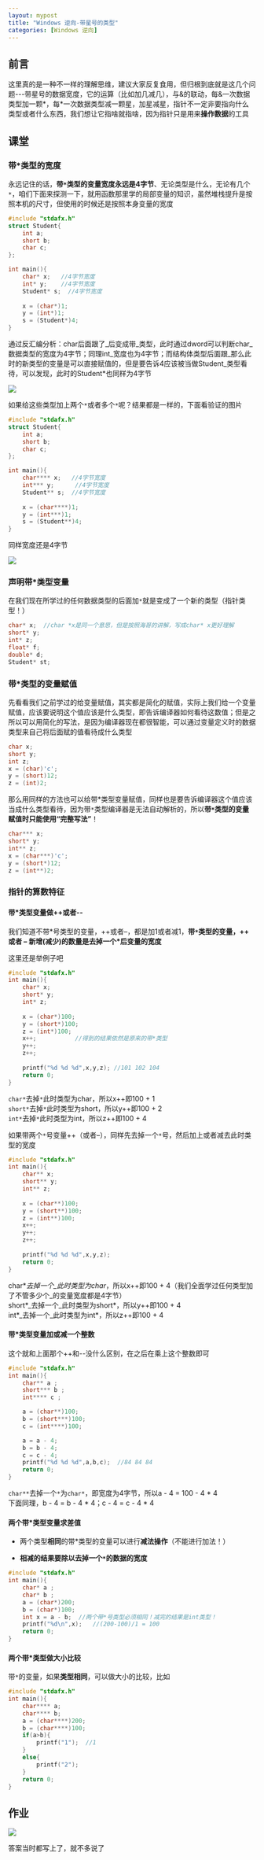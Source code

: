 ```yaml
---
layout: mypost
title: "Windows 逆向-带星号的类型"
categories: [Windows 逆向]
---
```


## 前言

这里真的是一种不一样的理解思维，建议大家反复食用，但归根到底就是这几个问题---带星号的数据宽度，它的运算（比如加几减几），与&的联动，每&一次数据类型加一颗\*，每\*一次数据类型减一颗星，加星减星，指针不一定非要指向什么类型或者什么东西，我们想让它指啥就指啥，因为指针只是用来**操作数据**的工具

## 课堂

### 带\*类型的宽度

永远记住的话，**带`*`类型的变量宽度永远是4字节**、无论类型是什么，无论有几个`*`，咱们下面来探测一下，就用函数那里学的局部变量的知识，虽然堆栈提升是按照本机的尺寸，但使用的时候还是按照本身变量的宽度

```C
#include "stdafx.h"		
struct Student{
	int a;
    short b;
    char c;
};

int main(){
    char* x;   //4字节宽度
	int* y;	   //4字节宽度
	Student* s;  //4字节宽度
	
	x = (char*)1;
	y = (int*)1;
	s = (Student*)4;
}
```

通过反汇编分析：char后面跟了_后变成带_类型，此时通过dword可以判断char_数据类型的宽度为4字节；同理int_宽度也为4字节；而结构体类型后面跟_那么此时的新类型的变量是可以直接赋值的，但是要告诉4应该被当做Student_类型看待，可以发现，此时的Student\*也同样为4字节  

![](images/image-68.png)

如果给这些类型加上两个`*`或者多个`*`呢？结果都是一样的，下面看验证的图片

```C
#include "stdafx.h"		
struct Student{
	int a;
    short b;
    char c;
};

int main(){
    char**** x;   //4字节宽度
	int*** y;	   //4字节宽度
	Student** s;  //4字节宽度
	
	x = (char****)1;
	y = (int***)1;
	s = (Student**)4;
}
```

同样宽度还是4字节

![](images/image-69.png)

### 声明带\*类型变量

在我们现在所学过的任何数据类型的后面加`*`就是变成了一个新的类型（指针类型！）

```C
char* x;  //char *x是同一个意思，但是按照海哥的讲解，写成char* x更好理解
short* y;
int* z;
float* f;
double* d;
Student* st;
```

### 带\*类型的变量赋值

先看看我们之前学过的给变量赋值，其实都是简化的赋值，实际上我们给一个变量赋值，应该要说明这个值应该是什么类型，即告诉编译器如何看待这数值；但是之所以可以用简化的写法，是因为编译器现在都很智能，可以通过变量定义时的数据类型来自己将后面赋的值看待成什么类型

```C
char x;
short y;
int z;
x = (char)'c';
y = (short)12;
z = (int)2;
```

那么用同样的方法也可以给带\*类型变量赋值，同样也是要告诉编译器这个值应该当成什么类型看待，因为带`*`类型编译器是无法自动解析的，所以**带`*`类型的变量赋值时只能使用“完整写法”**！

```C
char*** x;
short* y;
int** z;
x = (char***)'c';
y = (short*)12;
z = (int**)2;
```

### 指针的算数特征

#### 带\*类型变量做++或者--

我们知道不带\*号类型的变量，++或者–，都是加1或者减1，**带`*`类型的变量，++ 或者 – 新增(减少)的数量是去掉一个\*后变量的宽度**

这里还是举例子吧

```C
#include "stdafx.h"		
int main(){
    char* x;
	short* y;
	int* z;
	
	x = (char*)100;
	y = (short*)100;
	z = (int*)100;
	x++;           //得到的结果依然是原来的带*类型
	y++;
	z++;
	
	printf("%d %d %d",x,y,z); //101 102 104
	return 0;
}
```

`char*`去掉`*`此时类型为char，所以x++即100 + 1  
`short*`去掉`*`此时类型为short，所以y++即100 + 2  
`int*`去掉`*`此时类型为int，所以z++即100 + 4

如果带两个`*`号变量++（或者–），同样先去掉一个`*`号，然后加上或者减去此时类型的宽度

```C
#include "stdafx.h"		
int main(){
    char** x;
	short** y;
	int** z;
	
	x = (char**)100;
	y = (short**)100;
	z = (int**)100;
	x++;
	y++;
	z++;
	
	printf("%d %d %d",x,y,z);
	return 0;
}
```

char\*_去掉一个_此时类型为char_，所以x++即100 + 4（我们全面学过任何类型加了不管多少个_的变量宽度都是4字节）  
short\*_去掉一个_此时类型为short\*，所以y++即100 + 4  
int\*_去掉一个_此时类型为int\*，所以z++即100 + 4

#### 带\*类型变量加或减一个整数

这个就和上面那个++和--没什么区别，在之后在乘上这个整数即可

```C
#include "stdafx.h"		
int main(){
    char** a ;
	short*** b ;
	int**** c ;

	a = (char**)100;
	b = (short***)100;
	c = (int****)100;

	a = a - 4;
	b = b - 4;
	c = c - 4;
	printf("%d %d %d",a,b,c);  //84 84 84
    return 0;
}
```

`char**`去掉一个`*`为`char*`，即宽度为4字节，所以a - 4 = 100 - 4 \* 4  
下面同理，b - 4 = b - 4 \* 4；c - 4 = c - 4 \* 4

#### 两个带\*类型变量求差值

- 两个类型**相同**的带\*类型的变量可以进行**减法操作**（不能进行加法！）

- **相减的结果要除以去掉一个`*`的数据的宽度**

```C
#include "stdafx.h"		
int main(){
    char* a ;
	char* b ;   
	a = (char*)200;
	b = (char*)100;
	int x = a - b;  //两个带*号类型必须相同！减完的结果是int类型！
	printf("%d\n",x);   //(200-100)/1 = 100
    return 0;
}
```

#### 两个带\*类型做大小比较

带`*`的变量，如果**类型相同**，可以做大小的比较，比如

```C
#include "stdafx.h"		
int main(){
	char**** a;	
    char**** b;		
    a = (char****)200;	
    b = (char****)100;			
    if(a>b){	
        printf("1");  //1
    }	
    else{	
        printf("2");
    }
    return 0;
}
```

## 作业

![](images/image-70-504x1024.png)

答案当时都写上了，就不多说了